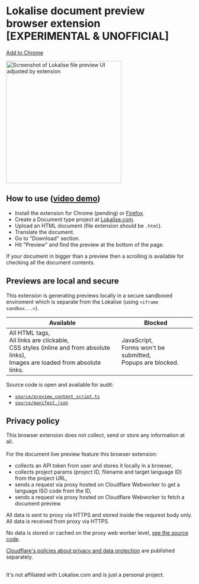 <p align="center" style="text-align: center">
<h1>Lokalise document preview<br/> browser extension<br/> [EXPERIMENTAL & UNOFFICIAL]</h1>

[Add to Chrome](https://chrome.google.com/webstore/detail/lokalise-document-preview/egnkinnacilaeckhljnbkaeahioacgba)

<a href="https://youtu.be/F-BfvoxQGQ4" target="_blank" rel="noopener noreferrer">
<img src="https://github.com/terales/lokalise-html-document-preview/blob/master/media/preview.png?raw=true"
		height="329px" width="311px" alt="Screenshot of Lokalise file preview UI adjusted by extension" /> 
</p>
</a>

## How to use ([video demo](https://youtu.be/F-BfvoxQGQ4))

- Install the extension for Chrome (pending) or [Firefox](https://addons.mozilla.org/en-US/firefox/addon/lokalise-document-preview/).
- Create a Document type project at [Lokalise.com](https://lokalise.com/).
- Upload an HTML document (file extension should be `.html`).
- Translate the document.
- Go to "Download" section.
- Hit "Preview" and find the preview at the bottom of the page.

If your document in bigger than a preview then a scrolling is available for checking all the document contents.

## Previews are local and secure

This extension is generating previews locally in a secure sandboxed enviroment which is separate from the Lokalise
(using `<iframe sandbox...>`).

| Available                                                                                                                                     | Blocked                                             |
|-----------------------------------------------------------------------------------------------------------------------------------------------|-----------------------------------------------------|
| All HTML tags,<br> All links are clickable,<br> CSS styles (inline and from absolute links),<br> Images are loaded from absolute links. | JavaScript,<br> Forms won't be submitted,<br> Popups are blocked. |

Source code is open and available for audit:
- [`source/preview_content_script.ts`](source/preview_content_script.ts)
- [`source/manifest.json`](source/manifest.json)

## Privacy policy

This browser extension does not collect, send or store any information at all.<br/>
<br/>
For the document live preview feature this browser extension:
* collects an API token from user and stores it locally in a browser,
* collects project params (project ID, filename and target language ID) from the project URL,
* sends a request via proxy hosted on Cloudflare Webworker to get a language ISO code from the ID,
* sends a request via proxy hosted on Cloudflare Webworker to fetch a document preview.

All data is sent to proxy via HTTPS and stored inside the requrest body only.<br>
All data is received from proxy via HTTPS.

No data is stored or cached on the proxy web worker level, [see the source code](https://github.com/terales/lokalise-html-document-preview-worker).

[Cloudflare's policies about privacy and data protection](https://www.cloudflare.com/en-gb/trust-hub/privacy-and-data-protection/) are published separately.

<br/>
It's not affiliated with Lokalise.com and is just a personal project.
